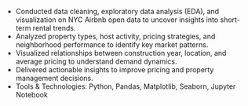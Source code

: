 - Conducted data cleaning, exploratory data analysis (EDA), and visualization on NYC Airbnb open data to uncover insights into short-term rental trends.
- Analyzed property types, host activity, pricing strategies, and neighborhood performance to identify key market patterns.
- Visualized relationships between construction year, location, and average pricing to understand demand dynamics.
- Delivered actionable insights to improve pricing and property management decisions.
- Tools & Technologies: Python, Pandas, Matplotlib, Seaborn, Jupyter Notebook
